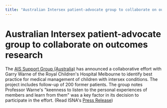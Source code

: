 ```yaml
---
title: "Australian Intersex patient-advocate group to collaborate on outcomes research"
---
```


# Australian Intersex patient-advocate group to collaborate on outcomes research

  
The <a href="http://www.geocities.com/aissg/" target="news">AIS Support Group (Australia)</a> has announced a collaborative effort with Garry Warne of the Royal Children's Hospital Melbourne to identify best practice for medical management of children with intersex conditions. The project includes follow-up of 200 former patients. The group notes Professor Warne's "keenness to listen to the personal experiences of members and learn from them" was a key factor in its decision to participate in the effort. (Read ISNA's [Press Release][1])

 [1]: /pr/pr06-25-00.html